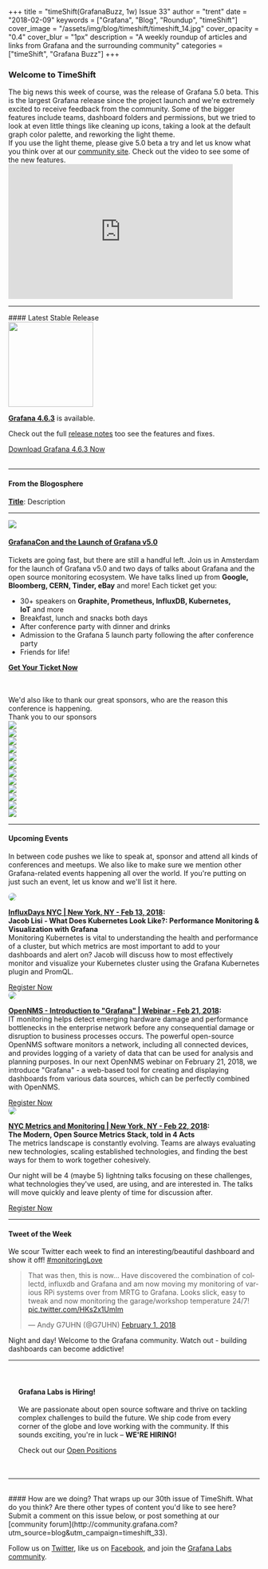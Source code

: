 +++
title = "timeShift(GrafanaBuzz, 1w) Issue 33"
author = "trent"
date = "2018-02-09"
keywords = ["Grafana", "Blog", "Roundup", "timeShift"]
cover_image = "/assets/img/blog/timeshift/timeshift_14.jpg"
cover_opacity = "0.4"
cover_blur = "1px"
description = "A weekly roundup of articles and links from Grafana and the surrounding community"
categories = ["timeShift", "Grafana Buzz"]
+++

### Welcome to TimeShift
<div class="row row--no-gutters blog-plugin-grid">
	<div class="col col--sm-6">
		The big news this week of course, was the release of Grafana 5.0 beta. This is the largest Grafana release since the project launch and we're extremely excited to receive feedback from the community. Some of the bigger features include teams, dashboard folders and permissions, but we tried to look at even little things like cleaning up icons, taking a look at the default graph color palette, and reworking the light theme. <br />If you use the light theme, please give 5.0 beta a try and let us know what you think over at our <a href="http://community.grafana.com?utm_source=blog&utm_campaign=timeshift_31" target="_blank">community site</a>. Check out the video to see some of the new features.
	</div>
	<div class="col col--sm-6">
		<iframe width="450" height="270" src="https://www.youtube.com/embed/Izr0IBgoTZQ?rel=0&amp;" frameborder="0" allow="autoplay; encrypted-media" allowfullscreen=""></iframe>
	</div>
</div>

<hr />
#### Latest Stable Release
<div class="row row--no-gutters blog-plugin-grid">
	<div class="col col--sm-3">
		<img src="/assets/img/blog/timeshift/grafana_release_icon.png" width="170" />
	</div>
	<div class="col col--sm-9">
		<p>
			<strong><a href="https://grafana.com/grafana/download/?utm_source=blog&utm_campaign=timeshift_32" target="_blank">Grafana 4.6.3</a></strong> is available.
		</p> 
		<p>
			Check out the full <a href="https://community.grafana.com/t/release-notes-v4-6-x/3179" target="_blank">release notes</a> too see the features and fixes.
		</p>
		<a href="https://grafana.com/grafana/download/?utm_source=blog&utm_campaign=timeshift_32" target="_blank" class="btn btn--primary">Download Grafana 4.6.3 Now</a>
	</div>
</div>


<br />
<hr />

#### From the Blogosphere
[**Title**](https://www.weave.works/blog/grafana-dashboards-as-code/): Description

<hr />

<div class="row row--md-gutters blog-plugin-grid">
	<div class="col col--sm-3 blog-plugin-grid__item">
		<img style="border-radius: 0;" src="/assets/img/blog/timeshift/grafanacon_eu_announcement.png" />
	</div>
	<div class="col col--sm-9 blog-plugin-grid__item grafanacon">
		<h4><a href="https://ti.to/grafanacon/grafanacon-eu/with/mzbin4ciuxq" target="_blank">GrafanaCon and the Launch of Grafana v5.0</a></h4>
		<p>
			Tickets are going fast, but there are still a handful left. Join us in Amsterdam for the launch of Grafana v5.0 and two days of talks about Grafana and the open source monitoring ecosystem. We have talks lined up from <strong>Google, Bloomberg, CERN, Tinder, eBay</strong> and more! Each ticket get you:
		</p>
			<ul>
				<li>30+ speakers on <strong>Graphite, Prometheus, InfluxDB, Kubernetes, IoT</strong> and more</li>
				<li>Breakfast, lunch and snacks both days</li>
				<li>After conference party with dinner and drinks</li>
				<li>Admission to the Grafana 5 launch party following the after conference party</li>
				<li>Friends for life!</li>
			</ul>
		<p>
			<a class="btn btn--grafanacon" href="https://ti.to/grafanacon/grafanacon-eu/with/mzbin4ciuxq" target="_blank"><strong>Get Your Ticket Now</strong></a>
		</p>
	</div>
	<br />
	<br />
	We'd also like to thank our great sponsors, who are the reason this conference is happening.
	<div class="sponsors">
		<div class="row row--md-gutters text-center">
			<div class="col col--sm-12 text-center">
				<div class="sponsor-header">Thank you to our sponsors</div>
			</div>
		</div>
		<div class="row row--md-gutters text-center">
			<div class="col col--sm-3">
				<a href="https://www.cncf.io/" target="_blank"><img class="speaker-logo" src="/assets/img/blog/timeshift/grafanacon/logos/cncf_logo.png" /></a>
			</div>
			<div class="col col--sm-3">
				<a href="http://circonus.com/" target="_blank"><img class="speaker-logo" src="/assets/img/blog/timeshift/grafanacon/logos/iron_db_logo.png" /></a>
			</div>
			<div class="col col--sm-3">
				<a href="http://cloud.google.com" target="_blank"><img class="speaker-logo" src="/assets/img/blog/timeshift/grafanacon/logos/google_cloud_logo.png" /></a>
			</div>
			<div class="col col--sm-3">
				<a href="http://weave.works" target="_blank"><img class="speaker-logo" src="/assets/img/blog/timeshift/grafanacon/logos/weaveworks_logo.png" /></a>
			</div>
		</div>
		<div class="row row--md-gutters">
			<div class="col col--sm-3 text-center">
				<a href="http://ns1.com" target="_blank"><img class="speaker-logo" src="/assets/img/blog/timeshift/grafanacon/logos/ns1_logo.png" /></a>
			</div>
			<div class="col col--sm-3 text-center">
				<a href="http://percona.com" target="_blank"><img class="speaker-logo" src="/assets/img/blog/timeshift/grafanacon/logos/percona_logo.png" /></a>
			</div>
			<div class="col col--sm-3 text-center">
				<a href="http://influxdata.com" target="_blank"><img class="speaker-logo" src="/assets/img/blog/timeshift/grafanacon/logos/influx_data_logo.png" /></a>
			</div>
			<div class="col col--sm-3 text-center">
				<a href="http://victorops.com" target="_blank"><img class="speaker-logo" src="/assets/img/blog/timeshift/grafanacon/logos/victorops_logo.png" /></a>
			</div>
		</div>
		<div class="row row--md-gutters">
			<div class="col col--sm-3 text-center">
				<a href="http://packet.net" target="_blank"><img class="speaker-logo" src="/assets/img/blog/timeshift/grafanacon/logos/packet_logo.png" /></a>
			</div>
			<div class="col col--sm-3 text-center">
				<a href="http://timescale.com" target="_blank"><img class="speaker-logo" src="/assets/img/blog/timeshift/grafanacon/logos/timescale_logo.png" /></a>
			</div>
			<div class="col col--sm-3 text-center">
				<a href="http://kausal.co" target="_blank"><img class="speaker-logo" src="/assets/img/blog/timeshift/grafanacon/logos/kausal_logo.png" /></a>
			</div>
			<div class="col col--sm-3 text-center">
				<a href="http://robustperception.com" target="_blank"><img class="speaker-logo" src="/assets/img/blog/timeshift/grafanacon/logos/robust_perception_logo.png" /></a>
			</div>
		</div>
	</div>
</div>

<hr />

#### Upcoming Events
In between code pushes we like to speak at, sponsor and attend all kinds of conferences and meetups. We also like to make sure we mention other Grafana-related events happening all over the world. If you're putting on just such an event, let us know and we'll list it here.

<div class="blog-plugin">
	<div class="row row--md-gutters blog-plugin-grid">
		<div class="col col--md-3">
			<img style="border-radius: 50%;" class="large" src="/assets/img/blog/timeshift/influxdays.png" />
		</div>
		<div class="col col--md-8 col--sm-offset-1">
			<p><strong><a href="https://influxdays.com/" target="_blank">InfluxDays NYC | New York, NY - Feb 13, 2018</a>:</strong>
			<br /><strong>Jacob Lisi - What Does Kubernetes Look Like?: Performance Monitoring & Visualization with Grafana</strong><br />
			Monitoring Kubernetes is vital to understanding the health and performance of a cluster, but which metrics are most important to add to your dashboards and alert on? Jacob will discuss how to most effectively monitor and visualize your Kubernetes cluster using the Grafana Kubernetes plugin and PromQL. 
			</p>
			<a href="https://influxdays.com/" target="_blank" class="btn btn--outline">Register Now</a>
		</div>
	</div>
	<div class="row row--md-gutters blog-plugin-grid">
		<div class="col col--md-3">
			<img style="border-radius: 50%;" class="large" src="/assets/img/blog/timeshift/webinar.png" />
		</div>
		<div class="col col--md-8 col--sm-offset-1">
			<p><strong><a href="https://www.nethinks.com/blog/it-ueberwachung/opennms-webinar-am-21-februar-einfuehrung-in-grafana/" target="_blank">OpenNMS - Introduction to "Grafana" | Webinar - Feb 21, 2018</a>:</strong><br />IT monitoring helps detect emerging hardware damage and performance bottlenecks in the enterprise network before any consequential damage or disruption to business processes occurs. The powerful open-source OpenNMS software monitors a network, including all connected devices, and provides logging of a variety of data that can be used for analysis and planning purposes. In our next OpenNMS webinar on February 21, 2018, we introduce "Grafana" - a web-based tool for creating and displaying dashboards from various data sources, which can be perfectly combined with OpenNMS.
			</p>
			<a href="https://www.nethinks.com/blog/it-ueberwachung/opennms-webinar-am-21-februar-einfuehrung-in-grafana/" target="_blank" class="btn btn--outline">Register Now</a>
		</div>
	</div>
	<div class="row row--md-gutters blog-plugin-grid">
		<div class="col col--md-3">
			<img style="border-radius: 50%;" class="large" src="/assets/img/blog/timeshift/meetup.jpg" />
		</div>
		<div class="col col--md-8 col--sm-offset-1">
			<p><strong><a href="https://www.meetup.com/NYC-Metrics-and-Monitoring/events/247433075/" target="_blank">NYC Metrics and Monitoring | New York, NY - Feb 22, 2018</a>:</strong> <strong><br />The Modern, Open Source Metrics Stack, told in 4 Acts</strong><br />The metrics landscape is constantly evolving. Teams are always evaluating new technologies, scaling established technologies, and finding the best ways for them to work together cohesively.</p>
			<p>
				Our night will be 4 (maybe 5) lightning talks focusing on these challenges, what technologies they've used, are using, and are interested in. The talks will move quickly and leave plenty of time for discussion after.
			</p>
			<a href="https://www.meetup.com/NYC-Metrics-and-Monitoring/events/247433075/" target="_blank" class="btn btn--outline">Register Now</a>
		</div>
	</div>
</div>
<hr />

<div>
	<div class="row row--no-gutters">
		<div class="col col--sm-12">
			<h4>Tweet of the Week</h4>
			We scour Twitter each week to find an interesting/beautiful dashboard and show it off! <a href="https://twitter.com/hashtag/monitoringlove?src=hash" target="_blank">#monitoringLove</a>
			<blockquote class="twitter-tweet" data-lang="en"><p lang="en" dir="ltr">That was then, this is now... Have discovered the combination of collectd, influxdb and Grafana and am now moving my monitoring of various RPi systems over from MRTG to Grafana. Looks slick, easy to tweak and now monitoring the garage/workshop temperature 24/7! <a href="https://t.co/HKs2x1UmIm">pic.twitter.com/HKs2x1UmIm</a></p>&mdash; Andy G7UHN (@G7UHN) <a href="https://twitter.com/G7UHN/status/959162291072700416?ref_src=twsrc%5Etfw">February 1, 2018</a></blockquote>
			<script async src="https://platform.twitter.com/widgets.js" charset="utf-8"></script>
			<p>Night and day! Welcome to the Grafana community. Watch out - building dashboards can become addictive!</p>
		</div>
	</div>
</div>

<hr />

<div style=" padding: 20px; background: url(/assets/img/blog/timeshift/polygon_texture_black.jpg); background-size: cover; border-radius: 4px;">
	<h4>Grafana Labs is Hiring!</h4>
	<p>We are passionate about open source software and thrive on tackling complex challenges to build the future. We ship code from every corner of the globe and love working with the community. If this sounds exciting, you're in luck – <strong>WE'RE HIRING!</strong></p>
	<p>Check out our <a class="btn btn-outline" href="https://grafana.com/about/hiring?utm_source=blog&utm_campaign=timeshift_31" target="_blank">Open Positions</a></p>
</div>


<hr />
<br />
#### How are we doing?
That wraps up our 30th issue of TimeShift. What do you think? Are there other types of content you'd like to see here? Submit a comment on this issue below, or post something at our [community forum](http://community.grafana.com?utm_source=blog&utm_campaign=timeshift_33).

Follow us on [Twitter](http://twitter.com/grafana), like us on [Facebook](http://facebook.com/grafana), and join the [Grafana Labs community](http://grafana.com/signup?utm_source=blog&utm_campaign=timeshift_33).



